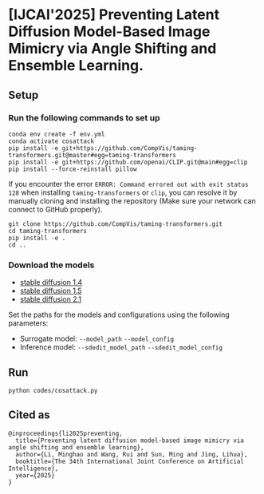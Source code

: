 # [IJCAI'2025] Preventing Latent Diffusion Model-Based Image Mimicry via Angle Shifting and Ensemble Learning.

## Setup

### **Run the following commands to set up**

```
conda env create -f env.yml
conda activate cosattack
pip install -e git+https://github.com/CompVis/taming-transformers.git@master#egg=taming-transformers
pip install -e git+https://github.com/openai/CLIP.git@main#egg=clip
pip install --force-reinstall pillow
```

If you encounter the error `ERROR: Command errored out with exit status 128` when installing `taming-transformers` or  `clip`, you can resolve it by manually cloning and installing the repository (Make sure your network can connect to GitHub properly).

```
git clone https://github.com/CompVis/taming-transformers.git
cd taming-transformers
pip install -e .
cd ..
```

### Download the models

* [stable diffusion 1.4](https://huggingface.co/CompVis/stable-diffusion-v-1-4-original/tree/main)
* [stable diffusion 1.5](https://huggingface.co/stable-diffusion-v1-5/stable-diffusion-v1-5/tree/main)
* [stable diffusion 2.1](https://huggingface.co/stabilityai/stable-diffusion-2-1/tree/main)

Set the paths for the models and configurations using the following parameters:

* Surrogate model: `--model_path` `--model_config`
* Inference model: `--sdedit_model_path` `--sdedit_model_config`

## Run

```
python codes/cosattack.py
```

## Cited as

```
@inproceedings{li2025preventing,
  title={Preventing latent diffusion model-based image mimicry via angle shifting and ensemble learning},
  author={Li, Minghao and Wang, Rui and Sun, Ming and Jing, Lihua},
  booktitle={The 34th International Joint Conference on Artificial Intelligence},
  year={2025}
}
```
